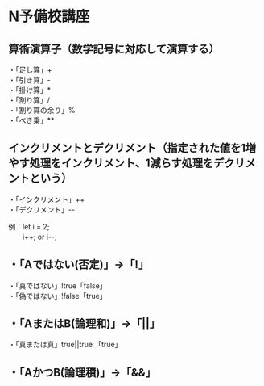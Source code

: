 # N予備校講座  
  
      
算術演算子（数学記号に対応して演算する）  
----------  
・「足し算」+    
・「引き算」-   
・「掛け算」*   
・「割り算」/   
・「割り算の余り」%   
・「べき乗」**   
      
  
  
インクリメントとデクリメント（指定された値を1増やす処理をインクリメント、1減らす処理をデクリメントという）  
----------  
・「インクリメント」++    
・「デクリメント」--   

例：let i = 2;  
　　i++; or i--;  
      
      
・「Aではない(否定)」->「!」
----------  
・「真ではない」!true「false」  
・「偽ではない」!false「true」  

      
・「AまたはB(論理和)」->「||」  
---------
・「真または真」true||true 「true」


・「AかつB(論理積)」->「&&」  
----
  